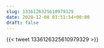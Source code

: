 ```yaml
---
slug: 1336126325610979329
date: 2020-12-08 01:51:54+00:00
draft: false
---
```


{{< tweet 1336126325610979329 >}}
